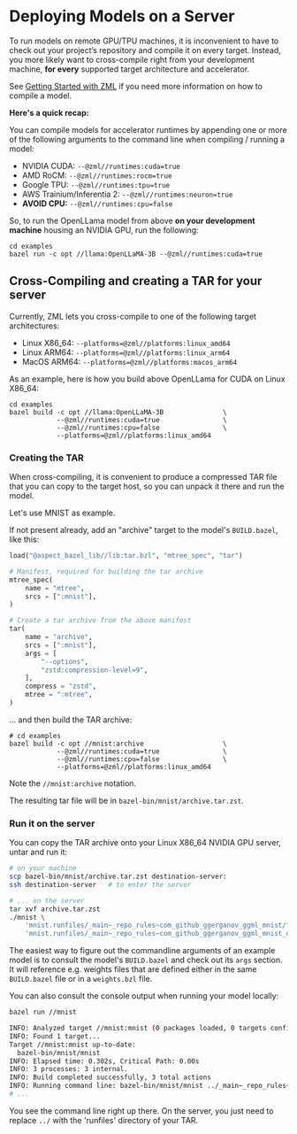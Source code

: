 
# Deploying Models on a Server

To run models on remote GPU/TPU machines, it is inconvenient to have to check
out your project’s repository and compile it on every target. Instead, you more
likely want to cross-compile right from your development machine, **for every**
supported target architecture and accelerator.

See [Getting Started with ZML](../tutorials/getting_started.md) if you need more
information on how to compile a model.

**Here's a quick recap:**

You can compile models for accelerator runtimes by appending one or more of the
following arguments to the command line when compiling / running a model:

- NVIDIA CUDA: `--@zml//runtimes:cuda=true`
- AMD RoCM: `--@zml//runtimes:rocm=true`
- Google TPU: `--@zml//runtimes:tpu=true`
- AWS Trainium/Inferentia 2: `--@zml//runtimes:neuron=true`
- **AVOID CPU:** `--@zml//runtimes:cpu=false`

So, to run the OpenLLama model from above **on your development machine**
housing an NVIDIA GPU, run the following:

```
cd examples
bazel run -c opt //llama:OpenLLaMA-3B --@zml//runtimes:cuda=true
```


## Cross-Compiling and creating a TAR for your server

Currently, ZML lets you cross-compile to one of the following target
architectures:

- Linux X86_64: `--platforms=@zml//platforms:linux_amd64`
- Linux ARM64: `--platforms=@zml//platforms:linux_arm64`
- MacOS ARM64: `--platforms=@zml//platforms:macos_arm64`

As an example, here is how you build above OpenLLama for CUDA on Linux X86_64:

```
cd examples
bazel build -c opt //llama:OpenLLaMA-3B               \
            --@zml//runtimes:cuda=true                \
            --@zml//runtimes:cpu=false                \
            --platforms=@zml//platforms:linux_amd64
```

### Creating the TAR

When cross-compiling, it is convenient to produce a compressed TAR file that
you can copy to the target host, so you can unpack it there and run the model.

Let's use MNIST as example.

If not present already, add an "archive" target to the model's `BUILD.bazel`,
like this:

```python
load("@aspect_bazel_lib//lib:tar.bzl", "mtree_spec", "tar")

# Manifest, required for building the tar archive
mtree_spec(
    name = "mtree",
    srcs = [":mnist"],
)

# Create a tar archive from the above manifest
tar(
    name = "archive",
    srcs = [":mnist"],
    args = [
        "--options",
        "zstd:compression-level=9",
    ],
    compress = "zstd",
    mtree = ":mtree",
)
```

... and then build the TAR archive:

```
# cd examples
bazel build -c opt //mnist:archive                    \
            --@zml//runtimes:cuda=true                \
            --@zml//runtimes:cpu=false                \
            --platforms=@zml//platforms:linux_amd64
```

Note the `//mnist:archive` notation.

The resulting tar file will be in `bazel-bin/mnist/archive.tar.zst`.

### Run it on the server

You can copy the TAR archive onto your Linux X86_64 NVIDIA GPU server, untar
and run it:

```bash
# on your machine
scp bazel-bin/mnist/archive.tar.zst destination-server:
ssh destination-server   # to enter the server

# ... on the server
tar xvf archive.tar.zst
./mnist \
    'mnist.runfiles/_main~_repo_rules~com_github_ggerganov_ggml_mnist/file/mnist.pt' \
    'mnist.runfiles/_main~_repo_rules~com_github_ggerganov_ggml_mnist_data/file/mnist.ylc'
```

The easiest way to figure out the commandline arguments of an example model is
to consult the model's `BUILD.bazel` and check out its `args` section. It will
reference e.g. weights files that are defined either in the same `BUILD.bazel`
file or in a `weights.bzl` file.

You can also consult the console output when running your model locally:

```bash
bazel run //mnist

INFO: Analyzed target //mnist:mnist (0 packages loaded, 0 targets configured).
INFO: Found 1 target...
Target //mnist:mnist up-to-date:
  bazel-bin/mnist/mnist
INFO: Elapsed time: 0.302s, Critical Path: 0.00s
INFO: 3 processes: 3 internal.
INFO: Build completed successfully, 3 total actions
INFO: Running command line: bazel-bin/mnist/mnist ../_main~_repo_rules~com_github_ggerganov_ggml_mnist/file/mnist.pt ../_main~_repo_rules~com_github_ggerganov_ggml_mnist_data/file/mnist.ylc
# ...
```

You see the command line right up there. On the server, you just need to replace
`../` with the 'runfiles' directory of your TAR.

